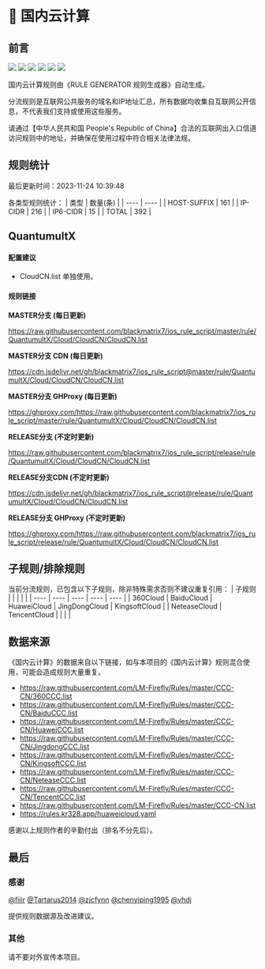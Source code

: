 # 🧸 国内云计算

## 前言

![](https://shields.io/badge/-移除重复规则-ff69b4) ![](https://shields.io/badge/-DOMAIN与DOMAIN--SUFFIX合并-green) ![](https://shields.io/badge/-DOMAIN--SUFFIX间合并-critical) ![](https://shields.io/badge/-DOMAIN与DOMAIN--KEYWORD合并-9cf) ![](https://shields.io/badge/-DOMAIN--SUFFIX与DOMAIN--KEYWORD合并-blue) ![](https://shields.io/badge/-IP--CIDR(6)合并-blueviolet) 

国内云计算规则由《RULE GENERATOR 规则生成器》自动生成。

分流规则是互联网公共服务的域名和IP地址汇总，所有数据均收集自互联网公开信息，不代表我们支持或使用这些服务。

请通过【中华人民共和国 People's Republic of China】合法的互联网出入口信道访问规则中的地址，并确保在使用过程中符合相关法律法规。

## 规则统计

最后更新时间：2023-11-24 10:39:48

各类型规则统计：
| 类型 | 数量(条)  | 
| ---- | ----  |
| HOST-SUFFIX | 161  | 
| IP-CIDR | 216  | 
| IP6-CIDR | 15  | 
| TOTAL | 392  | 


## QuantumultX 

#### 配置建议
- CloudCN.list 单独使用。

#### 规则链接
**MASTER分支 (每日更新)**

https://raw.githubusercontent.com/blackmatrix7/ios_rule_script/master/rule/QuantumultX/Cloud/CloudCN/CloudCN.list

**MASTER分支 CDN (每日更新)**

https://cdn.jsdelivr.net/gh/blackmatrix7/ios_rule_script@master/rule/QuantumultX/Cloud/CloudCN/CloudCN.list

**MASTER分支 GHProxy (每日更新)**

https://ghproxy.com/https://raw.githubusercontent.com/blackmatrix7/ios_rule_script/master/rule/QuantumultX/Cloud/CloudCN/CloudCN.list

**RELEASE分支 (不定时更新)**

https://raw.githubusercontent.com/blackmatrix7/ios_rule_script/release/rule/QuantumultX/Cloud/CloudCN/CloudCN.list

**RELEASE分支CDN (不定时更新)**

https://cdn.jsdelivr.net/gh/blackmatrix7/ios_rule_script@release/rule/QuantumultX/Cloud/CloudCN/CloudCN.list

**RELEASE分支 GHProxy (不定时更新)**

https://ghproxy.com/https://raw.githubusercontent.com/blackmatrix7/ios_rule_script/release/rule/QuantumultX/Cloud/CloudCN/CloudCN.list

## 子规则/排除规则

当前分流规则，已包含以下子规则，除非特殊需求否则不建议重复引用：
| 子规则  |  |  |  |  | 
| ---- | ---- | ---- | ---- | ----  |
| 360Cloud | BaiduCloud | HuaweiCloud | JingDongCloud | KingsoftCloud  | 
| NeteaseCloud | TencentCloud  |  |  |  | 


## 数据来源

《国内云计算》的数据来自以下链接，如与本项目的《国内云计算》规则混合使用，可能会造成规则大量重复。

- https://raw.githubusercontent.com/LM-Firefly/Rules/master/CCC-CN/360CCC.list
- https://raw.githubusercontent.com/LM-Firefly/Rules/master/CCC-CN/BaiduCCC.list
- https://raw.githubusercontent.com/LM-Firefly/Rules/master/CCC-CN/HuaweiCCC.list
- https://raw.githubusercontent.com/LM-Firefly/Rules/master/CCC-CN/JingdongCCC.list
- https://raw.githubusercontent.com/LM-Firefly/Rules/master/CCC-CN/KingsoftCCC.list
- https://raw.githubusercontent.com/LM-Firefly/Rules/master/CCC-CN/NeteaseCCC.list
- https://raw.githubusercontent.com/LM-Firefly/Rules/master/CCC-CN/TencentCCC.list
- https://raw.githubusercontent.com/LM-Firefly/Rules/master/CCC-CN.list
- https://rules.kr328.app/huaweicloud.yaml


感谢以上规则作者的辛勤付出（排名不分先后）。

## 最后

### 感谢

[@fiiir](https://github.com/fiiir) [@Tartarus2014](https://github.com/Tartarus2014) [@zjcfynn](https://github.com/zjcfynn) [@chenyiping1995](https://github.com/chenyiping1995) [@vhdj](https://github.com/vhdj)

提供规则数据源及改进建议。

### 其他

请不要对外宣传本项目。